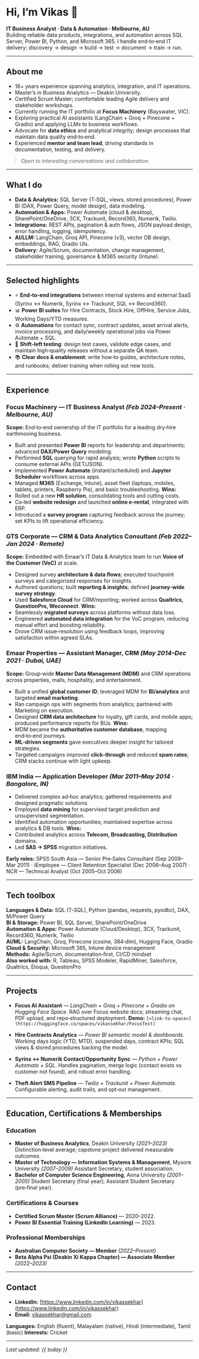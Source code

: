 # Hi, I’m Vikas 👋

**IT Business Analyst · Data & Automation · Melbourne, AU**  
Building reliable data products, integrations, and automation across SQL Server, Power BI, Python, and Microsoft 365. I handle end‑to‑end IT delivery: discovery → design → build → test → document → train → run.

---

## About me

* 16+ years experience spanning analytics, integration, and IT operations.
* Master’s in Business Analytics — Deakin University.
* Certified Scrum Master; comfortable leading Agile delivery and stakeholder workshops.
* Currently running the IT portfolio at **Focus Machinery** (Bayswater, VIC).
* Exploring practical AI assistants (LangChain + Groq + Pinecone + Gradio) and applying LLMs to business workflows.
* Advocate for **data ethics** and analytical integrity; design processes that maintain data quality end‑to‑end.
* Experienced **mentor and team lead**, driving standards in documentation, testing, and delivery.

> *Open to interesting conversations and collaboration.*

---

## What I do

* **Data & Analytics:** SQL Server (T‑SQL, views, stored procedures), Power BI (DAX, Power Query, model design), data modeling.
* **Automation & Apps:** Power Automate (cloud & desktop), SharePoint/OneDrive, 3CX, Trackunit, Record360, Numerik, Twilio.
* **Integrations:** REST APIs, pagination & auth flows, JSON payload design, error handling, logging, idempotency.
* **AI/LLM:** LangChain, Groq API, Pinecone (v3), vector DB design, embeddings, RAG, Gradio UIs.
* **Delivery:** Agile/Scrum, documentation, change management, stakeholder training, governance & M365 security (Intune).

---

## Selected highlights

* ⭐ **End‑to‑end integrations** between internal systems and external SaaS (Syrinx ↔ Numerik, Syrinx ↔ Trackunit, SQL ↔ Record360).
* 📊 **Power BI suites** for Hire Contracts, Stock Hire, OffHire, Service Jobs, Working Days/YTD measures.
* ⚙️ **Automations** for contact sync, contract updates, asset arrival alerts, invoice processing, and daily/weekly operational jobs via Power Automate + SQL.
* 🧪 **Shift‑left testing**: design test cases, validate edge cases, and maintain high‑quality releases without a separate QA team.
* 📚 **Clear docs & enablement**: write how‑to guides, architecture notes, and runbooks; deliver training when rolling out new tools.

---

## Experience

### Focus Machinery — IT Business Analyst *(Feb 2024–Present · Melbourne, AU)*

**Scope:** End‑to‑end ownership of the IT portfolio for a leading dry‑hire earthmoving business.

* Built and presented **Power BI** reports for leadership and departments; advanced **DAX/Power Query** modeling.
* Performed **SQL** querying for rapid analysis; wrote **Python** scripts to consume external APIs (GET/JSON).
* Implemented **Power Automate** (instant/scheduled) and **Jupyter Scheduler** workflows across apps.
* Managed **M365** (Exchange, Intune), asset fleet (laptops, mobiles, tablets, printers, Raspberry Pis), and basic troubleshooting.
  **Wins:**
* Rolled out a new **HR solution**, consolidating tools and cutting costs.
* Co‑led **website redesign** and launched **online e‑rental**, integrated with ERP.
* Introduced a **survey program** capturing feedback across the journey; set KPIs to lift operational efficiency.

### GTS Corporate — CRM & Data Analytics Consultant *(Feb 2022–Jan 2024 · Remote)*

**Scope:** Embedded with Emaar’s IT Data & Analytics team to run **Voice of the Customer (VoC)** at scale.

* Designed survey **architecture & data flows**; executed touchpoint surveys and categorized responses for insights.
* Authored questions; built **reporting & insights**; defined **journey‑wide survey strategy**.
* Used **Salesforce Cloud** for CRM/reporting; worked across **Qualtrics, QuestionPro, Weconnect**.
  **Wins:**
* Seamlessly **migrated surveys** across platforms without data loss.
* Engineered **automated data integration** for the VoC program, reducing manual effort and boosting reliability.
* Drove CRM issue‑resolution using feedback loops, improving satisfaction within agreed SLAs.

### Emaar Properties — Assistant Manager, CRM *(May 2014–Dec 2021 · Dubai, UAE)*

**Scope:** Group‑wide **Master Data Management (MDM)** and CRM operations across properties, malls, hospitality, and entertainment.

* Built a unified **global customer ID**; leveraged MDM for **BI/analytics** and targeted **email marketing**.
* Ran campaign ops with segments from analytics; partnered with Marketing on execution.
* Designed **CRM data architecture** for loyalty, gift cards, and mobile apps; produced performance reports for BUs.
  **Wins:**
* MDM became the **authoritative customer database**, mapping end‑to‑end journeys.
* **ML‑driven segments** gave executives deeper insight for tailored strategies.
* Targeted campaigns improved **click‑through** and reduced **spam rates**; CRM stacks continue with light upkeep.

### IBM India — Application Developer *(Mar 2011–May 2014 · Bangalore, IN)*

* Delivered complex ad‑hoc analytics; gathered requirements and designed pragmatic solutions.
* Employed **data mining** for supervised target prediction and unsupervised segmentation.
* Identified automation opportunities; maintained expertise across analytics & DB tools.
  **Wins:**
* Contributed analytics across **Telecom, Broadcasting, Distribution** domains.
* Led **SAS → SPSS** migration initiatives.

**Early roles:** SPSS South Asia — Senior Pre‑Sales Consultant (Sep 2009–Mar 2011) · iEmployee — Client Retention Specialist (Dec 2006–Aug 2007) · NCR — Technical Analyst (Oct 2005–Oct 2006)

---

## Tech toolbox

**Languages & Data:** SQL (T‑SQL), Python (pandas, requests, pyodbc), DAX, M/Power Query\
**BI & Storage:** Power BI, SQL Server, SharePoint/OneDrive\
**Automation & Apps:** Power Automate (Cloud/Desktop), 3CX, Trackunit, Record360, Numerik, Twilio\
**AI/ML:** LangChain, Groq, Pinecone (cosine, 384‑dim), Hugging Face, Gradio\
**Cloud & Security:** Microsoft 365, Intune device management\
**Methods:** Agile/Scrum, documentation‑first, CI/CD mindset\
**Also worked with:** R, Tableau, SPSS Modeler, RapidMiner, Salesforce, Qualtrics, Eloqua, QuestionPro

---

## Projects

* **Focus AI Assistant** — *LangChain + Groq + Pinecone + Gradio on Hugging Face Space*.
  RAG over Focus website docs; streaming chat, PDF upload, and repo‑structured deployment.
  **Demo:** `[<link-to-space>](https://huggingface.co/spaces/vikassekhar/FocusTest)`

* **Hire Contracts Analytics** — *Power BI semantic model & dashboards*.
  Working days logic (YTD, MTD), suspended days, contract KPIs; SQL views & stored procedures backing the model.

* **Syrinx ↔ Numerik Contact/Opportunity Sync** — *Python + Power Automate + SQL*.
  Handles pagination, merge logic (contact exists vs customer not found), and robust error handling.

* **Theft Alert SMS Pipeline** — *Twilio + Trackunit + Power Automate*.
  Configurable alerting, audit trails, and opt‑out management.

---

## Education, Certifications & Memberships

### Education

* **Master of Business Analytics**, Deakin University *(2021–2023)*
  Distinction‑level average; capstone project delivered measurable outcomes.
* **Master of Technology — Information Systems & Management**, Mysore University *(2007–2009)*
  Assistant Secretary, student association.
* **Bachelor of Computer Science Engineering**, Anna University *(2001–2005)*
  Student Secretary (final year); Assistant Student Secretary (pre‑final year).

### Certifications & Courses

* **Certified Scrum Master (Scrum Alliance)** — 2020–2022.
* **Power BI Essential Training (LinkedIn Learning)** — 2023.

### Professional Memberships

* **Australian Computer Society — Member** *(2022–Present)*
* **Beta Alpha Psi (Deakin Xi Kappa Chapter) — Associate Member** *(2022–2023)*

---

## Contact

* **LinkedIn:** [https://www.linkedin.com/in/vikassekhar](https://www.linkedin.com/in/vikassekhar)
* **Email:** [vikassekhar@gmail.com](mailto:vikassekhar@gmail.com)

**Languages:** English (fluent), Malayalam (native), Hindi (intermediate), Tamil (basic)
**Interests:** Cricket

---


*Last updated: {{ today }}*
